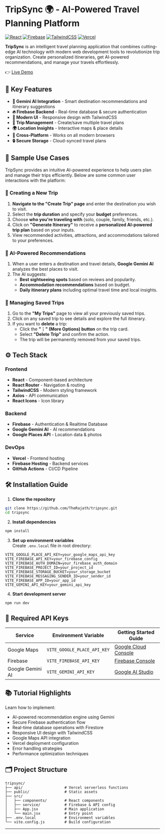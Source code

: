 # TripSync 🌍 - AI-Powered Travel Planning Platform

[![React](https://img.shields.io/badge/React-20232A?style=for-the-badge&logo=react&logoColor=61DAFB)](https://react.dev/)
[![Firebase](https://img.shields.io/badge/Firebase-FFCA28?style=for-the-badge&logo=firebase&logoColor=black)](https://firebase.google.com/)
[![TailwindCSS](https://img.shields.io/badge/Tailwind_CSS-38B2AC?style=for-the-badge&logo=tailwind-css&logoColor=white)](https://tailwindcss.com/)
[![Vercel](https://img.shields.io/badge/Vercel-000000?style=for-the-badge&logo=vercel&logoColor=white)](https://vercel.com/)

**TripSync** is an intelligent travel planning application that combines cutting-edge AI technology with modern web development tools to revolutionize trip organization. Create personalized itineraries, get AI-powered recommendations, and manage your travels effortlessly.

👉 [Live Demo](https://tripsync-seven.vercel.app)


## 🚀 Key Features

- **🤖 Gemini AI Integration** - Smart destination recommendations and itinerary suggestions
- **🔥 Firebase Backend** - Real-time database & secure authentication
- **💎 Modern UI** - Responsive design with TailwindCSS
- **📅 Trip Management** - Create/save multiple travel plans
- **🌍 Location Insights** - Interactive maps & place details
- **📱 Cross-Platform** - Works on all modern browsers
- **🔒 Secure Storage** - Cloud-synced travel plans


## **📝 Sample Use Cases**

TripSync provides an intuitive AI-powered experience to help users plan and manage their trips efficiently. Below are some common user interactions with the platform:

### **📌 Creating a New Trip**
1. **Navigate to the "Create Trip" page** and enter the destination you wish to visit.
2. Select the **trip duration** and specify your **budget** preferences.
3. Choose **who you're traveling with** (solo, couple, family, friends, etc.).
4. Click on **"Generate Itinerary"** to receive a **personalized AI-powered trip plan** based on your inputs.
5. View recommended activities, attractions, and accommodations tailored to your preferences.

### **🤖 AI-Powered Recommendations**
1. When a user enters a destination and travel details, **Google Gemini AI** analyzes the best places to visit.
2. The AI suggests:
   - **Best sightseeing spots** based on reviews and popularity.
   - **Accommodation recommendations** based on budget.
   - **Daily itinerary plans** including optimal travel time and local insights.

### **📂 Managing Saved Trips**
1. Go to the **"My Trips"** page to view all your previously saved trips.
2. Click on any saved trip to see details and explore the full itinerary.
3. If you want to **delete** a trip:
   - Click the **"⋮" (More Options) button** on the trip card.
   - Select **"Delete Trip"** and confirm the action.
   - The trip will be permanently removed from your saved trips.


## ⚙️ Tech Stack

### Frontend
- **React** - Component-based architecture
- **React Router** - Navigation & routing
- **TailwindCSS** - Modern styling framework
- **Axios** - API communication
- **React Icons** - Icon library

### Backend
- **Firebase** - Authentication & Realtime Database
- **Google Gemini AI** - AI recommendations
- **Google Places API** - Location data & photos

### DevOps
- **Vercel** - Frontend hosting
- **Firebase Hosting** - Backend services
- **GitHub Actions** - CI/CD Pipeline

## 🛠️ Installation Guide

1. **Clone the repository**
```bash
git clone https://github.com/TheRajath/tripsync.git
cd tripsync
```

2. **Install dependencies**
```bash
npm install
```

3. **Set up environment variables**  
Create `.env.local` file in root directory:
```env
VITE_GOOGLE_PLACE_API_KEY=your_google_maps_api_key
VITE_FIREBASE_API_KEY=your_firebase_config
VITE_FIREBASE_AUTH_DOMAIN=your_firebase_auth_domain
VITE_FIREBASE_PROJECT_ID=your_project_id
VITE_FIREBASE_STORAGE_BUCKET=your_storage_bucket
VITE_FIREBASE_MESSAGING_SENDER_ID=your_sender_id
VITE_FIREBASE_APP_ID=your_app_id
VITE_GEMINI_API_KEY=your_gemini_api_key
```

4. **Start development server**
```bash
npm run dev
```

## 🔑 Required API Keys

| Service          | Environment Variable          | Getting Started Guide |
|------------------|-------------------------------|-----------------------|
| Google Maps      | `VITE_GOOGLE_PLACE_API_KEY`   | [Google Cloud Console](https://console.cloud.google.com) |
| Firebase         | `VITE_FIREBASE_API_KEY`       | [Firebase Console](https://console.firebase.google.com) |
| Google Gemini AI | `VITE_GEMINI_API_KEY`         | [Google AI Studio](https://aistudio.google.com) |

## 📚 Tutorial Highlights

Learn how to implement:
- AI-powered recommendation engine using Gemini
- Secure Firebase authentication flow
- Real-time database operations with Firestore
- Responsive UI design with TailwindCSS
- Google Maps API integration
- Vercel deployment configuration
- Error handling strategies
- Performance optimization techniques

## 🗂 Project Structure
```
tripsync/
├── api/                   # Vercel serverless functions
├── public/                # Static assets
├── src/
│   ├── components/        # React components
│   ├── service/           # Firebase & API config
│   ├── App.jsx            # Main application
│   └── main.jsx           # Entry point
├── .env.local             # Environment variables
└── vite.config.js         # Build configuration
```

---
